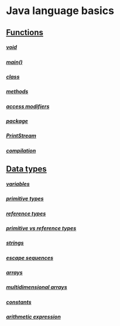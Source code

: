 # Java language basics

## [Functions](https://github.com/Klosmi/Java-Basics/blob/main/JS-examples-definitions.md#functions)
##### [void](https://github.com/Klosmi/Java-Basics/blob/main/JS-examples-definitions.md#void--nameofthefunctionparameter----)
##### [main()](https://github.com/Klosmi/Java-Basics/blob/main/JS-examples-definitions.md#main)
##### [class](https://github.com/Klosmi/Java-Basics/blob/main/JS-examples-definitions.md#class)
##### [methods](https://github.com/Klosmi/Java-Basics/blob/main/JS-examples-definitions.md#methods)
##### [access modifiers](https://github.com/Klosmi/Java-Basics/blob/main/JS-examples-definitions.md#access-modifiers)
##### [package](https://github.com/Klosmi/Java-Basics/blob/main/JS-examples-definitions.md#package)
##### [PrintStream](https://github.com/Klosmi/Java-Basics/blob/main/JS-examples-definitions.md#printstream)
##### [compilation](https://github.com/Klosmi/Java-Basics/blob/main/JS-examples-definitions.md#compilation)
## [Data types](https://github.com/Klosmi/Java-Basics/blob/main/JS-examples-definitions.md#data-types)
##### [variables](https://github.com/Klosmi/Java-Basics/blob/main/JS-examples-definitions.md#variables)
##### [primitive types](https://github.com/Klosmi/Java-Basics/blob/main/JS-examples-definitions.md#primitive-types)
##### [reference types](https://github.com/Klosmi/Java-Basics/blob/main/JS-examples-definitions.md#reference-types)
##### [primitive vs reference types](https://github.com/Klosmi/Java-Basics/blob/main/JS-examples-definitions.md#primitive-vs-reference-types)
##### [strings](https://github.com/Klosmi/Java-Basics/blob/main/JS-examples-definitions.md#strings)
##### [escape sequences](https://github.com/Klosmi/Java-Basics/blob/main/JS-examples-definitions.md#escape-sequences)
##### [arrays](https://github.com/Klosmi/Java-Basics/blob/main/JS-examples-definitions.md#arrays)
##### [multidimensional arrays](https://github.com/Klosmi/Java-Basics/blob/main/JS-examples-definitions.md#multidimensional-arrays)
##### [constants](https://github.com/Klosmi/Java-Basics/blob/main/JS-examples-definitions.md#constants)
##### [arithmetic expression](https://github.com/Klosmi/Java-Basics/blob/main/JS-examples-definitions.md#arithmetic-expression)
